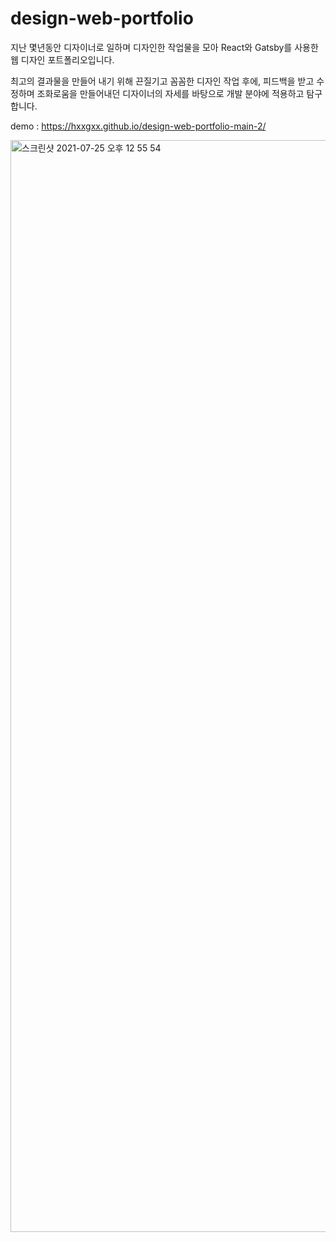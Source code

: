 # design-web-portfolio

지난 몇년동안 디자이너로 일하며 디자인한 작업물을 모아 React와 Gatsby를 사용한 웹 디자인 포트폴리오입니다.


최고의 결과물을 만들어 내기 위해 끈질기고 꼼꼼한 디자인 작업 후에, 피드백을 받고 수정하며 조화로움을 만들어내던 디자이너의 자세를 바탕으로 개발 분야에 적용하고 탐구합니다.

demo : https://hxxgxx.github.io/design-web-portfolio-main-2/



<img width="1747" alt="스크린샷 2021-07-25 오후 12 55 54" src="https://user-images.githubusercontent.com/83706188/126887250-0c1291d0-e090-4b24-85e6-f23f9548ffed.png">
